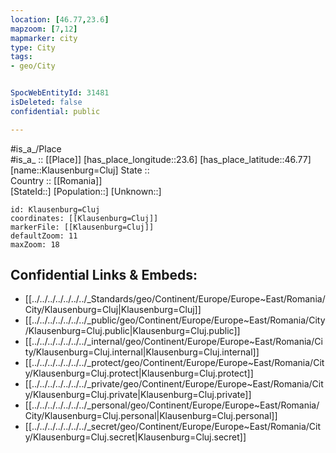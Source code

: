 ```yaml
---
location: [46.77,23.6] 
mapzoom: [7,12] 
mapmarker: city 
type: City
tags:
- geo/City


SpocWebEntityId: 31481
isDeleted: false
confidential: public

---
```

#is_a_/Place  
#is_a_ :: [[Place]] 
[has_place_longitude::23.6] 
[has_place_latitude::46.77] 
[name::Klausenburg=Cluj] 
State ::  
Country :: [[Romania]]  
[StateId::] 
[Population::] 
[Unknown::] 


```leaflet
id: Klausenburg=Cluj
coordinates: [[Klausenburg=Cluj]] 
markerFile: [[Klausenburg=Cluj]] 
defaultZoom: 11 
maxZoom: 18
```


## Confidential Links & Embeds: 
- [[../../../../../../../_Standards/geo/Continent/Europe/Europe~East/Romania/City/Klausenburg=Cluj|Klausenburg=Cluj]] 
- [[../../../../../../../_public/geo/Continent/Europe/Europe~East/Romania/City/Klausenburg=Cluj.public|Klausenburg=Cluj.public]] 
- [[../../../../../../../_internal/geo/Continent/Europe/Europe~East/Romania/City/Klausenburg=Cluj.internal|Klausenburg=Cluj.internal]] 
- [[../../../../../../../_protect/geo/Continent/Europe/Europe~East/Romania/City/Klausenburg=Cluj.protect|Klausenburg=Cluj.protect]] 
- [[../../../../../../../_private/geo/Continent/Europe/Europe~East/Romania/City/Klausenburg=Cluj.private|Klausenburg=Cluj.private]] 
- [[../../../../../../../_personal/geo/Continent/Europe/Europe~East/Romania/City/Klausenburg=Cluj.personal|Klausenburg=Cluj.personal]] 
- [[../../../../../../../_secret/geo/Continent/Europe/Europe~East/Romania/City/Klausenburg=Cluj.secret|Klausenburg=Cluj.secret]] 
